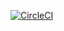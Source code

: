 [![CircleCI](https://circleci.com/gh/gustavocaraciolo/AppDora.svg?style=svg)](https://circleci.com/gh/gustavocaraciolo/AppDora)
